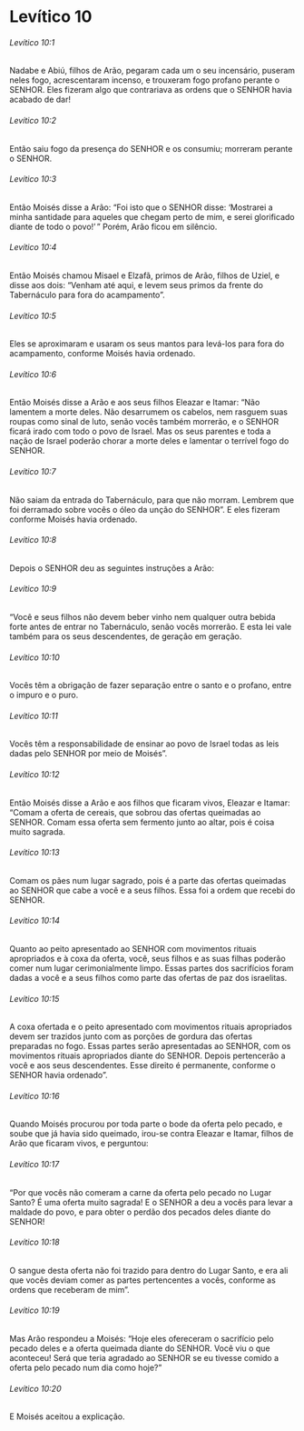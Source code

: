 # Levítico 10

###### Levítico 10:1

Nadabe e Abiú, filhos de Arão, pegaram cada um o seu incensário, puseram neles fogo, acrescentaram incenso, e trouxeram fogo profano perante o SENHOR. Eles fizeram algo que contrariava as ordens que o SENHOR havia acabado de dar!

###### Levítico 10:2

Então saiu fogo da presença do SENHOR e os consumiu; morreram perante o SENHOR.

###### Levítico 10:3

Então Moisés disse a Arão: “Foi isto que o SENHOR disse: ‘Mostrarei a minha santidade para aqueles que chegam perto de mim, e serei glorificado diante de todo o povo!’ ” Porém, Arão ficou em silêncio.

###### Levítico 10:4

Então Moisés chamou Misael e Elzafã, primos de Arão, filhos de Uziel, e disse aos dois: “Venham até aqui, e levem seus primos da frente do Tabernáculo para fora do acampamento”.

###### Levítico 10:5

Eles se aproximaram e usaram os seus mantos para levá-los para fora do acampamento, conforme Moisés havia ordenado.

###### Levítico 10:6

Então Moisés disse a Arão e aos seus filhos Eleazar e Itamar: “Não lamentem a morte deles. Não desarrumem os cabelos, nem rasguem suas roupas como sinal de luto, senão vocês também morrerão, e o SENHOR ficará irado com todo o povo de Israel. Mas os seus parentes e toda a nação de Israel poderão chorar a morte deles e lamentar o terrível fogo do SENHOR.

###### Levítico 10:7

Não saiam da entrada do Tabernáculo, para que não morram. Lembrem que foi derramado sobre vocês o óleo da unção do SENHOR”. E eles fizeram conforme Moisés havia ordenado.

###### Levítico 10:8

Depois o SENHOR deu as seguintes instruções a Arão:

###### Levítico 10:9

“Você e seus filhos não devem beber vinho nem qualquer outra bebida forte antes de entrar no Tabernáculo, senão vocês morrerão. E esta lei vale também para os seus descendentes, de geração em geração.

###### Levítico 10:10

Vocês têm a obrigação de fazer separação entre o santo e o profano, entre o impuro e o puro.

###### Levítico 10:11

Vocês têm a responsabilidade de ensinar ao povo de Israel todas as leis dadas pelo SENHOR por meio de Moisés”.

###### Levítico 10:12

Então Moisés disse a Arão e aos filhos que ficaram vivos, Eleazar e Itamar: “Comam a oferta de cereais, que sobrou das ofertas queimadas ao SENHOR. Comam essa oferta sem fermento junto ao altar, pois é coisa muito sagrada.

###### Levítico 10:13

Comam os pães num lugar sagrado, pois é a parte das ofertas queimadas ao SENHOR que cabe a você e a seus filhos. Essa foi a ordem que recebi do SENHOR.

###### Levítico 10:14

Quanto ao peito apresentado ao SENHOR com movimentos rituais apropriados e à coxa da oferta, você, seus filhos e as suas filhas poderão comer num lugar cerimonialmente limpo. Essas partes dos sacrifícios foram dadas a você e a seus filhos como parte das ofertas de paz dos israelitas.

###### Levítico 10:15

A coxa ofertada e o peito apresentado com movimentos rituais apropriados devem ser trazidos junto com as porções de gordura das ofertas preparadas no fogo. Essas partes serão apresentadas ao SENHOR, com os movimentos rituais apropriados diante do SENHOR. Depois pertencerão a você e aos seus descendentes. Esse direito é permanente, conforme o SENHOR havia ordenado”.

###### Levítico 10:16

Quando Moisés procurou por toda parte o bode da oferta pelo pecado, e soube que já havia sido queimado, irou-se contra Eleazar e Itamar, filhos de Arão que ficaram vivos, e perguntou:

###### Levítico 10:17

“Por que vocês não comeram a carne da oferta pelo pecado no Lugar Santo? É uma oferta muito sagrada! E o SENHOR a deu a vocês para levar a maldade do povo, e para obter o perdão dos pecados deles diante do SENHOR!

###### Levítico 10:18

O sangue desta oferta não foi trazido para dentro do Lugar Santo, e era ali que vocês deviam comer as partes pertencentes a vocês, conforme as ordens que receberam de mim”.

###### Levítico 10:19

Mas Arão respondeu a Moisés: “Hoje eles ofereceram o sacrifício pelo pecado deles e a oferta queimada diante do SENHOR. Você viu o que aconteceu! Será que teria agradado ao SENHOR se eu tivesse comido a oferta pelo pecado num dia como hoje?”

###### Levítico 10:20

E Moisés aceitou a explicação.

